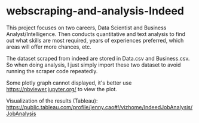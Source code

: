# webscraping-and-analysis-Indeed

This project focuses on two careers, Data Scientist and Business Analyst/Intelligence. Then conducts quantitative and text analysis to find out what skills are most required, years of experiences preferred, which areas will offer more chances, etc.

The dataset scraped from indeed are stored in Data.csv and Business.csv. So when doing analysis, I just simply import these two dataset to avoid running the scraper code repeatedly.

Some plotly graph cannot displayed, it's better use https://nbviewer.jupyter.org/ to view the plot.

Visualization of the results (Tableau): https://public.tableau.com/profile/jenny.cao#!/vizhome/IndeedJobAnalysis/JobAnalysis

